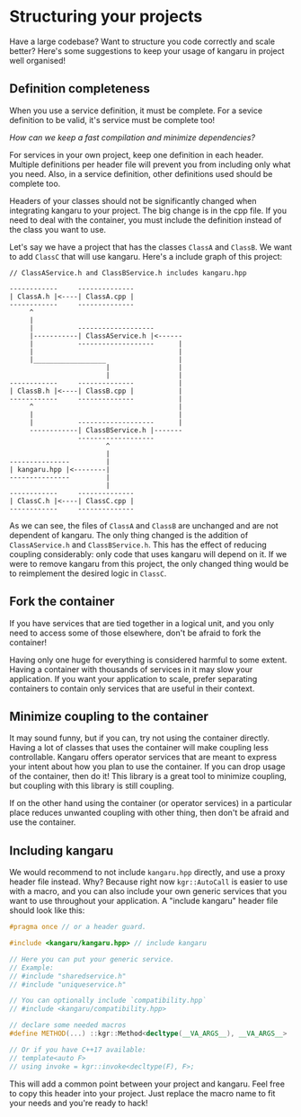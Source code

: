 Structuring your projects
=========================

Have a large codebase? Want to structure you code correctly and scale better? Here's some suggestions to keep your usage of kangaru in project well organised!

## Definition completeness

When you use a service definition, it must be complete. For a sevice definition to be valid, it's service must be complete too!

*How can we keep a fast compilation and minimize dependencies?*

For services in your own project, keep one definition in each header. Multiple definitions per header file will prevent you from including only what you need.
Also, in a service definition, other definitions used should be complete too.

Headers of your classes should not be significantly changed when integrating kangaru to your project. The big change is in the cpp file.
If you need to deal with the container, you must include the definition instead of the class you want to use.

Let's say we have a project that has the classes `ClassA` and `ClassB`. We want to add `ClassC` that will use kangaru.
Here's a include graph of this project:

    // ClassAService.h and ClassBService.h includes kangaru.hpp
    
    ------------     --------------
    | ClassA.h |<----| ClassA.cpp |
    ------------     --------------
         ^
         |
         |           -------------------
         |-----------| ClassAService.h |<------
         |           -------------------      |
         |                                    |
         |__________________                  |
                            |                 |
                            |                 |
    ------------     --------------           |
    | ClassB.h |<----| ClassB.cpp |           |
    ------------     --------------           |
         ^                                    |
         |                                    |
         |           -------------------      |
         ------------| ClassBService.h |-------
                     -------------------
                            ^
                            |
    ---------------         |
    | kangaru.hpp |<--------|
    ---------------         |
                            |
    ------------     --------------
    | ClassC.h |<----| ClassC.cpp |
    ------------     --------------
    
As we can see, the files of `ClassA` and `ClassB` are unchanged and are not dependent of kangaru. The only thing changed is the addition of `ClassAService.h` and `ClassBService.h`.
This has the effect of reducing coupling considerably: only code that uses kangaru will depend on it.
If we were to remove kangaru from this project, the only changed thing would be to reimplement the desired logic in `ClassC`.

## Fork the container

If you have services that are tied together in a logical unit, and you only need to access some of those elsewhere, don't be afraid to fork the container!

Having only one huge for everything is considered harmful to some extent. Having a container with thousands of services in it may slow your application. If you want your application to scale, prefer separating containers to contain only services that are useful in their context.

## Minimize coupling to the container

It may sound funny, but if you can, try not using the container directly. Having a lot of classes that uses the container will make coupling less controllable. Kangaru offers operator services that are meant to express your intent about how you plan to use the container. If you can drop usage of the container, then do it! This library is a great tool to minimize coupling, but coupling with this library is still coupling.

If on the other hand using the container (or operator services) in a particular place reduces unwanted coupling with other thing, then  don't be afraid and use the container.

## Including kangaru

We would recommend to not include `kangaru.hpp` directly, and use a proxy header file instead. Why? Because right now `kgr::AutoCall` is easier to use with a macro, and you can also include your own generic services that you want to use throughout your application.
A "include kangaru" header file should look like this:

```c++
#pragma once // or a header guard.

#include <kangaru/kangaru.hpp> // include kangaru

// Here you can put your generic service.
// Example:
// #include "sharedservice.h"
// #include "uniqueservice.h"

// You can optionally include `compatibility.hpp`
// #include <kangaru/compatibility.hpp>

// declare some needed macros
#define METHOD(...) ::kgr::Method<decltype(__VA_ARGS__), __VA_ARGS__>

// Or if you have C++17 available:
// template<auto F>
// using invoke = kgr::invoke<decltype(F), F>;
```

This will add a common point between your project and kangaru.
Feel free to copy this header into your project. Just replace the macro name to fit your needs and you're ready to hack!
